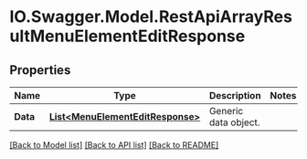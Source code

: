 # IO.Swagger.Model.RestApiArrayResultMenuElementEditResponse
## Properties

Name | Type | Description | Notes
------------ | ------------- | ------------- | -------------
**Data** | [**List&lt;MenuElementEditResponse&gt;**](MenuElementEditResponse.md) | Generic data object. | 

[[Back to Model list]](../README.md#documentation-for-models) [[Back to API list]](../README.md#documentation-for-api-endpoints) [[Back to README]](../README.md)

